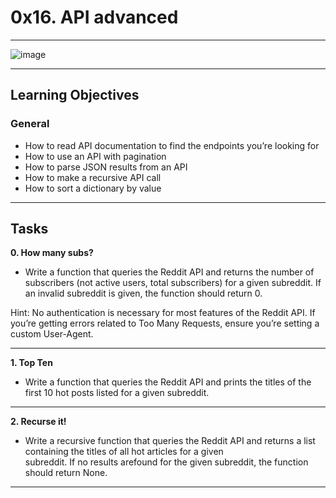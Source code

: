 # 0x16. API advanced
____________________________________________________
![image](https://s3.amazonaws.com/intranet-projects-files/holbertonschool-sysadmin_devops/314/WIxXad8.png)  
____________________________________________________
## Learning Objectives

### General  
- How to read API documentation to find the endpoints you’re looking for  
- How to use an API with pagination  
- How to parse JSON results from an API  
- How to make a recursive API call  
- How to sort a dictionary by value  
_____________________________________________________
## Tasks

**0. How many subs?**
- Write a function that queries the Reddit API and returns the number of subscribers (not active users, total subscribers) for a given subreddit. If an invalid subreddit is given, the function should return 0.

Hint: No authentication is necessary for most features of the Reddit API. If you’re getting errors related to Too Many Requests, ensure you’re setting a custom User-Agent.

____________________________________________________
**1. Top Ten**
- Write a function that queries the Reddit API and prints the titles of the first 10 hot posts listed for a given subreddit.
____________________________________________________
**2. Recurse it!**
- Write a recursive function that queries the Reddit API and returns a list containing the titles of all hot articles for a given  
subreddit. If no results arefound for the given subreddit, the function should return None.
____________________________________________________  
